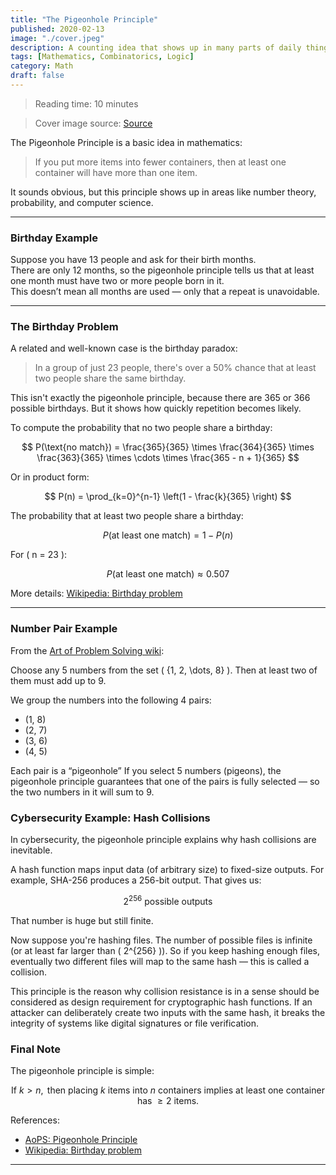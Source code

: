 ```yaml
---
title: "The Pigeonhole Principle"
published: 2020-02-13
image: "./cover.jpeg"
description: A counting idea that shows up in many parts of daily things if you have more items than containers, at least one container has to hold more than one item.
tags: [Mathematics, Combinatorics, Logic]
category: Math
draft: false
---
```


> Reading time: 10 minutes

> Cover image source: [Source](https://static.wikia.nocookie.net/toriko/images/d/d7/-A-Destiny_SGKK-Toriko-_07_%281280x720_H264_AAC%29_-5CB1DAD4-_20110602-14332199.jpg/revision/latest/scale-to-width-down/1000?cb=20110826175155)

The Pigeonhole Principle is a basic idea in mathematics:

> If you put more items into fewer containers, then at least one container will have more than one item.

It sounds obvious, but this principle shows up in areas like number theory, probability, and computer science.

---

### Birthday Example

Suppose you have 13 people and ask for their birth months.  
There are only 12 months, so the pigeonhole principle tells us that at least one month must have two or more people born in it.  
This doesn’t mean all months are used — only that a repeat is unavoidable.

---

### The Birthday Problem

A related and well-known case is the birthday paradox:

> In a group of just 23 people, there's over a 50% chance that at least two people share the same birthday.

This isn't exactly the pigeonhole principle, because there are 365 or 366 possible birthdays. But it shows how quickly repetition becomes likely.

To compute the probability that no two people share a birthday:

$$
P(\text{no match}) = \frac{365}{365} \times \frac{364}{365} \times \frac{363}{365} \times \cdots \times \frac{365 - n + 1}{365}
$$

Or in product form:

$$
P(n) = \prod_{k=0}^{n-1} \left(1 - \frac{k}{365} \right)
$$

The probability that at least two people share a birthday:

$$
P(\text{at least one match}) = 1 - P(n)
$$

For \( n = 23 \):

$$
P(\text{at least one match}) \approx 0.507
$$

More details: [Wikipedia: Birthday problem](https://en.wikipedia.org/wiki/Birthday_problem)

---

### Number Pair Example

From the [Art of Problem Solving wiki](https://artofproblemsolving.com/wiki/index.php/Pigeonhole_Principle):

Choose any 5 numbers from the set \( \{1, 2, \dots, 8\} \). Then at least two of them must add up to 9.

We group the numbers into the following 4 pairs:

- (1, 8)  
- (2, 7)  
- (3, 6)  
- (4, 5)

Each pair is a “pigeonhole” If you select 5 numbers (pigeons), the pigeonhole principle guarantees that one of the pairs is fully selected — so the two numbers in it will sum to 9.

### Cybersecurity Example: Hash Collisions

In cybersecurity, the pigeonhole principle explains why hash collisions are inevitable.

A hash function maps input data (of arbitrary size) to fixed-size outputs. For example, SHA-256 produces a 256-bit output. That gives us:

$$
2^{256} \text{ possible outputs}
$$

That number is huge but still finite.

Now suppose you're hashing files. The number of possible files is infinite (or at least far larger than \( 2^{256} \)). So if you keep hashing enough files, eventually two different files will map to the same hash — this is called a collision.

This principle is the reason why collision resistance is in a sense should be considered as design requirement for cryptographic hash functions. If an attacker can deliberately create two inputs with the same hash, it breaks the integrity of systems like digital signatures or file verification.

### Final Note

The pigeonhole principle is simple:

$$
\text{If } k > n, \text{ then placing } k \text{ items into } n \text{ containers implies at least one container has } \geq 2 \text{ items.}
$$

References:
- [AoPS: Pigeonhole Principle](https://artofproblemsolving.com/wiki/index.php/Pigeonhole_Principle)
- [Wikipedia: Birthday problem](https://en.wikipedia.org/wiki/Birthday_problem)

---